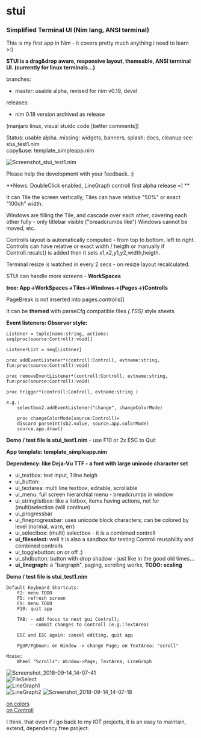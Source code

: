 # stui
### Simplified Terminal UI (Nim lang, ANSI terminal) 

This is my first app in Nim - it covers pretty much anything i need to learn >:)

**STUI is a drag&drop aware, responsive layout, themeable, ANSI terminal UI. (currently for linux terminals...)**  

branches:
* master: usable alpha, revised for nim v0.19, devel

releases:
* nim 0.18 version archived as release

(manjaro linux, visual stuido code [better comments])  
  

Status: usable alpha. missing: widgets, banners, splash; docs, cleanup
  see: stui_test1.nim  
  copy&use: template_simpleapp.nim  

![Screenshot_stui_test1.nim](doc/Screenshot_2018-10-03_15-23-40.png)

Please help the development with your feedback. :)

**News: DoubleClick enabled, LineGraph controll first alpha release =) **  


It can Tile the screen vertically, 
Tiles can have relative "50%" or exact "100ch" width.

Windows are filling the Tile, and cascade over each other, 
covering each other fully - only titlebar visible ("breadcrumbs like")
Windows cannot be moved, etc.

Controlls layout is automatically computed - from top to bottom, left to right.
Controlls can have relative or exact width / heigth
or manually if Controll.recalc() is added then it sets x1,x2,y1,y2,width,heigth.

Terminal resize is watched in every 2 secs - on resize layout recalculated.

STUI can handle more screens - **WorkSpaces**  

  **tree: App->WorkSpaces->Tiles->Windows->(Pages->)Controlls**  

  PageBreak is not inserted into pages.controlls[]  


It can be **themed** with parseCfg compatible files *(.TSS)* style sheets


**Event listeners: Observer style:**  

    Listener = tuple[name:string, actions: seq[proc(source:Controll):void]]

    ListenerList = seq[Listener]

    proc addEventListener*(controll:Controll, evtname:string, fun:proc(source:Controll):void)

    proc removeEventListener*(controll:Controll, evtname:string, fun:proc(source:Controll):void)

    proc trigger*(controll:Controll, evtname:string )

    e.g.:
        selectbox2.addEventListener("change", changeColorMode)

        proc changeColorMode(source:Controll)=
        discard parseInt(sb2.value, source.app.colorMode)
        source.app.draw()



**Demo / test file is stui_test1.nim** - use F10 or 2x ESC to Quit

**App template: template_simpleapp.nim**

**Dependency: like Deja-Vu TTF - a font with large unicode character set**

* ui_textbox: text input, 1 line heigh
* ui_button: .
* ui_textarea: multi line textbox, editable, scrollable
* ui_menu: full screen hierarchial menu - breadcrumbs in window
* ui_stringlistbox: like a listbox, items having actions, not for (multi)selection (will continue)
* ui_progressbar
* ui_fineprogressbar: uses unicode block characters; can be colored by level (normal, warn, err)
* ui_selectbox: (multi) selectbox - it is a combined controll
* **ui_fileselect: <NEW><DEVEL>** well it is also a sandbox for testing Controll reusability and combined controlls
* ui_togglebutton: on or off :)
* ui_shdbutton: button with drop shadow - just like in the good old times...
* **ui_linegraph: <NEW><DEVEL>** a "bargraph", paging, scrolling works, **TODO: scaling**  

**Demo / test file is stui_test1.nim**

    Default Keyboard Shortcuts:
        F2: menu TODO
        F5: refresh screen
        F9: menu TODO
        F10: quit app

        TAB: - add focus to next gui Controll; 
             - commit changes to Controll (e.g.:TextArea)

        ESC and ESC again: cancel editing, quit app

        PgUP/PgDown: on Window -> change Page; on TextArea: "scroll"

    Mouse:
        Wheel "Scrolls": Window->Page; TextArea, LineGraph

![Screenshot_2018-09-14_14-07-41](doc/Screenshot_2018-09-14_14-07-41.png)  
![FileSelect](doc/FileSelect_Screenshot_2018-10-20_13-35-40.png)  
![LineGraph1](doc/LineGraph1.png)  
![LineGraph2](doc/LineGraph2.png)
![Screenshot_2018-09-14_14-07-18](doc/Screenshot_2018-09-14_14-07-18.png)  


  [on colors](doc/Colors.md)  
  [on Controll](doc/Controlls.md)  



I think, that even if i go back to my IOT projects, 
it is an easy to maintain, extend, dependency free project.




